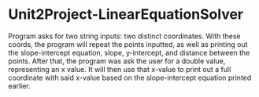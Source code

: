 # Unit2Project-LinearEquationSolver
Program asks for two string inputs: two distinct coordinates. With these coords, the program will repeat the points inputted, as well as printing out the slope-intercept equation, slope, y-intercept, and distance between the points. After that, the program was ask the user for a double value, representing an x value. It will then use that x-value to print out a full coordinate with said x-value based on the slope-intercept equation printed earlier.

